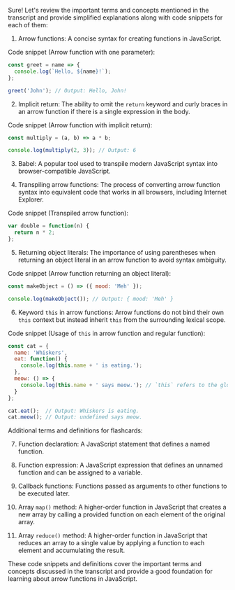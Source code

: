 Sure! Let's review the important terms and concepts mentioned in the transcript and provide simplified explanations along with code snippets for each of them:

1. Arrow functions: A concise syntax for creating functions in JavaScript.

Code snippet (Arrow function with one parameter):
```javascript
const greet = name => {
  console.log(`Hello, ${name}!`);
};

greet('John'); // Output: Hello, John!
```

2. Implicit return: The ability to omit the `return` keyword and curly braces in an arrow function if there is a single expression in the body.

Code snippet (Arrow function with implicit return):
```javascript
const multiply = (a, b) => a * b;

console.log(multiply(2, 3)); // Output: 6
```

3. Babel: A popular tool used to transpile modern JavaScript syntax into browser-compatible JavaScript.

4. Transpiling arrow functions: The process of converting arrow function syntax into equivalent code that works in all browsers, including Internet Explorer.

Code snippet (Transpiled arrow function):
```javascript
var double = function(n) {
  return n * 2;
};
```

5. Returning object literals: The importance of using parentheses when returning an object literal in an arrow function to avoid syntax ambiguity.

Code snippet (Arrow function returning an object literal):
```javascript
const makeObject = () => ({ mood: 'Meh' });

console.log(makeObject()); // Output: { mood: 'Meh' }
```

6. Keyword `this` in arrow functions: Arrow functions do not bind their own `this` context but instead inherit `this` from the surrounding lexical scope.

Code snippet (Usage of `this` in arrow function and regular function):
```javascript
const cat = {
  name: 'Whiskers',
  eat: function() {
    console.log(this.name + ' is eating.');
  },
  meow: () => {
    console.log(this.name + ' says meow.'); // `this` refers to the global scope
  }
};

cat.eat();  // Output: Whiskers is eating.
cat.meow(); // Output: undefined says meow.
```

Additional terms and definitions for flashcards:

7. Function declaration: A JavaScript statement that defines a named function.

8. Function expression: A JavaScript expression that defines an unnamed function and can be assigned to a variable.

9. Callback functions: Functions passed as arguments to other functions to be executed later.

10. Array `map()` method: A higher-order function in JavaScript that creates a new array by calling a provided function on each element of the original array.

11. Array `reduce()` method: A higher-order function in JavaScript that reduces an array to a single value by applying a function to each element and accumulating the result.

These code snippets and definitions cover the important terms and concepts discussed in the transcript and provide a good foundation for learning about arrow functions in JavaScript.
